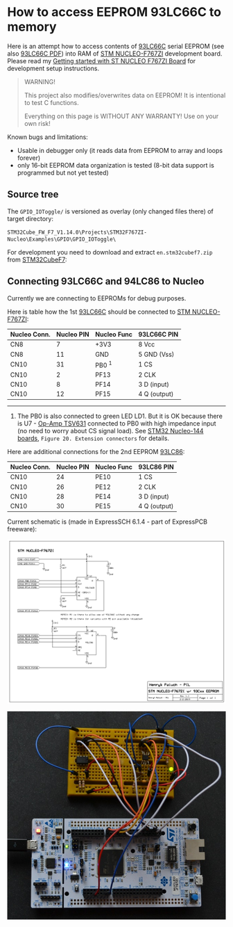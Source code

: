 # How to access EEPROM 93LC66C to memory

Here is an attempt how to access contents
of [93LC66C] serial EEPROM (see also [93LC66C PDF]) into RAM of
[STM NUCLEO-F767ZI] development board.
Please read my [Getting started with ST NUCLEO F767ZI Board]
for development setup instructions.

> WARNING!
>
> This project also modifies/overwrites data on EEPROM!
> It is intentional to test C functions.
>
> Everything on this page is WITHOUT ANY WARRANTY! Use on your own risk!
>

Known bugs and limitations:
* Usable in debugger only (it reads data from EEPROM to array and loops forever)
* only 16-bit EEPROM data organization is tested
  (8-bit data support is programmed but not yet tested)

## Source tree

The `GPIO_IOToggle/` is versioned as overlay (only changed files there)
of target directory:

```
STM32Cube_FW_F7_V1.14.0\Projects\STM32F767ZI-Nucleo\Examples\GPIO\GPIO_IOToggle\ 
```

For development you need to download and
extract `en.stm32cubef7.zip` from [STM32CubeF7]:

## Connecting 93LC66C and 94LC86 to Nucleo

Currently we are connecting to EEPROMs for debug purposes.

Here is table how the 1st [93LC66C] should be connected to [STM NUCLEO-F767ZI]:

|Nucleo Conn.|Nucleo PIN|Nucleo Func|93LC66C PIN|
|------------|----------|-----------|-----------|
|CN8|7|+3V3|8 Vcc|
|CN8|11|GND|5 GND (Vss)|
|CN10|31|PB0 <sup>1</sup>|1 CS|
|CN10|2|PF13|2 CLK|
|CN10|8|PF14|3 D (input)|
|CN10|12|PF15|4 Q (output)|

-----
 1) The PB0 is also connected to green LED LD1.
    But it is OK because there is U7 -  [Op-Amp TSV631] connected to PB0 with high impedance
    input (no need to worry about CS signal load).
    See [STM32 Nucleo-144 boards], `Figure 20. Extension connectors` for details.

Here are additional connections for the 2nd EEPROM [93LC86]:

|Nucleo Conn.|Nucleo PIN|Nucleo Func|93LC86 PIN|
|------------|----------|-----------|----------|
|CN10|24|PE10|1 CS|
|CN10|26|PE12|2 CLK|
|CN10|28|PE14|3 D (input)|
|CN10|30|PE15|4 Q (output)|

Current schematic is (made in ExpressSCH 6.1.4  - part of ExpressPCB freeware):

![Schematic STM NUCLEO-F767ZI with 93LCxx EEPROMs](https://github.com/hpaluch-pil/nucleo-93cxx/blob/master/ExpressPCB/nucleo-w-93lc.png?raw=true)


![Image of STM NUCLEO-F767ZI with 93LCxx EEPROMs](https://github.com/hpaluch-pil/nucleo-93cxx/blob/master/images/nucleo-93c-eeprom.jpg?raw=true)

[93LC66C]: https://www.microchip.com/wwwproducts/en/93LC66C
[93LC66C PDF]: http://ww1.microchip.com/downloads/en/DeviceDoc/21795E.pdf
[93LC86]: https://www.microchip.com/wwwproducts/en/93LC86
[STM NUCLEO-F767ZI]: https://www.st.com/content/st_com/en/products/evaluation-tools/product-evaluation-tools/mcu-eval-tools/stm32-mcu-eval-tools/stm32-mcu-nucleo/nucleo-f767zi.html
[Getting started with ST NUCLEO F767ZI Board]: https://github.com/hpaluch/hpaluch.github.io/wiki/Getting-started-with-ST-NUCLEO-F767ZI-Board
[STM32CubeF7]: https://www.st.com/en/embedded-software/stm32cubef7.html
[Op-Amp TSV631]: https://www.st.com/en/amplifiers-and-comparators/tsv631.html
[STM32 Nucleo-144 boards]: https://www.st.com/content/ccc/resource/technical/document/user_manual/group0/26/49/90/2e/33/0d/4a/da/DM00244518/files/DM00244518.pdf/jcr:content/translations/en.DM00244518.pdf
